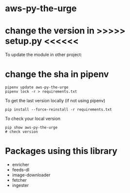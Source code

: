 aws-py-the-urge
===============

# change the version in >>>>> setup.py <<<<<<

To update the module in other project:

# change the sha in pipenv
```
pipenv update aws-py-the-urge
pipenv lock -r > requirements.txt
```

To get the last version locally (if not using pipenv)
```
pip install --force-reinstall -r requirements.txt
```

To check your local version
```
pip show aws-py-the-urge
# check version
```

# Packages using this library
- enricher 
- feeds-dl 
- image-downloader
- fetcher 
- ingester 
